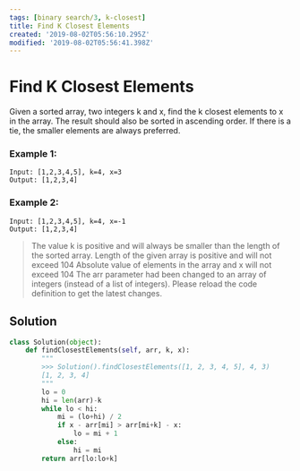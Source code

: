 ```yaml
---
tags: [binary search/3, k-closest]
title: Find K Closest Elements
created: '2019-08-02T05:56:10.295Z'
modified: '2019-08-02T05:56:41.398Z'
---
```


# Find K Closest Elements

Given a sorted array, two integers k and x, find the k closest elements to x in the array. The result should also be sorted in ascending order. If there is a tie, the smaller elements are always preferred.

### Example 1:

```
Input: [1,2,3,4,5], k=4, x=3
Output: [1,2,3,4]
```

### Example 2:

```
Input: [1,2,3,4,5], k=4, x=-1
Output: [1,2,3,4]
```

> The value k is positive and will always be smaller than the length of the sorted array.
> Length of the given array is positive and will not exceed 104
> Absolute value of elements in the array and x will not exceed 104
> The arr parameter had been changed to an array of integers (instead of a list of integers). Please reload the code definition to get the latest changes.


## Solution

```python
class Solution(object):
    def findClosestElements(self, arr, k, x):
        """
        >>> Solution().findClosestElements([1, 2, 3, 4, 5], 4, 3)
        [1, 2, 3, 4]
        """
        lo = 0
        hi = len(arr)-k
        while lo < hi:
            mi = (lo+hi) / 2
            if x - arr[mi] > arr[mi+k] - x:
                lo = mi + 1
            else:
                hi = mi
        return arr[lo:lo+k]
```
